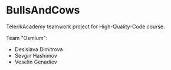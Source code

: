 BullsAndCows
============

TelerikAcademy teamwork project for High-Quality-Code course.

Team "Osmium":
  * Desislava Dimitrova
  * Sevgin Hashimov
  * Veselin Genadiev
